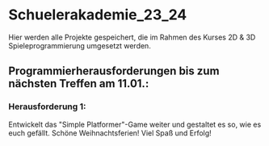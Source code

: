 # Schuelerakademie_23_24
Hier werden alle Projekte gespeichert, die im Rahmen des Kurses 2D & 3D Spieleprogrammierung umgesetzt werden.

## Programmierherausforderungen bis zum nächsten Treffen am 11.01.:

### Herausforderung 1:
Entwickelt das "Simple Platformer"-Game weiter und gestaltet es so, wie es euch gefällt.
Schöne Weihnachtsferien!
Viel Spaß und Erfolg!